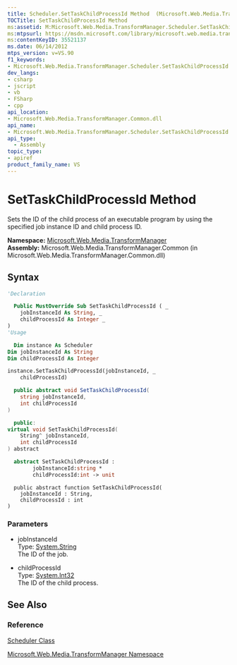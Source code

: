 ```yaml
---
title: Scheduler.SetTaskChildProcessId Method  (Microsoft.Web.Media.TransformManager)
TOCTitle: SetTaskChildProcessId Method
ms:assetid: M:Microsoft.Web.Media.TransformManager.Scheduler.SetTaskChildProcessId(System.String,System.Int32)
ms:mtpsurl: https://msdn.microsoft.com/library/microsoft.web.media.transformmanager.scheduler.settaskchildprocessid(v=VS.90)
ms:contentKeyID: 35521137
ms.date: 06/14/2012
mtps_version: v=VS.90
f1_keywords:
- Microsoft.Web.Media.TransformManager.Scheduler.SetTaskChildProcessId
dev_langs:
- csharp
- jscript
- vb
- FSharp
- cpp
api_location:
- Microsoft.Web.Media.TransformManager.Common.dll
api_name:
- Microsoft.Web.Media.TransformManager.Scheduler.SetTaskChildProcessId
api_type:
  - Assembly
topic_type:
- apiref
product_family_name: VS
---
```


# SetTaskChildProcessId Method

Sets the ID of the child process of an executable program by using the specified job instance ID and child process ID.

**Namespace:**  [Microsoft.Web.Media.TransformManager](microsoft-web-media-transformmanager-namespace.md)  
**Assembly:**  Microsoft.Web.Media.TransformManager.Common (in Microsoft.Web.Media.TransformManager.Common.dll)

## Syntax

```vb
'Declaration

  Public MustOverride Sub SetTaskChildProcessId ( _
    jobInstanceId As String, _
    childProcessId As Integer _
)
'Usage

  Dim instance As Scheduler
Dim jobInstanceId As String
Dim childProcessId As Integer

instance.SetTaskChildProcessId(jobInstanceId, _
    childProcessId)
```

```csharp
  public abstract void SetTaskChildProcessId(
    string jobInstanceId,
    int childProcessId
)
```

```cpp
  public:
virtual void SetTaskChildProcessId(
    String^ jobInstanceId,
    int childProcessId
) abstract
```

``` fsharp
  abstract SetTaskChildProcessId :
        jobInstanceId:string *
        childProcessId:int -> unit
```

```jscript
  public abstract function SetTaskChildProcessId(
    jobInstanceId : String,
    childProcessId : int
)
```

### Parameters

  - jobInstanceId  
    Type: [System.String](https://msdn.microsoft.com/library/s1wwdcbf)  
    The ID of the job.  

<!-- end list -->

  - childProcessId  
    Type: [System.Int32](https://msdn.microsoft.com/library/td2s409d)  
    The ID of the child process.  

## See Also

### Reference

[Scheduler Class](scheduler-class-microsoft-web-media-transformmanager.md)

[Microsoft.Web.Media.TransformManager Namespace](microsoft-web-media-transformmanager-namespace.md)
